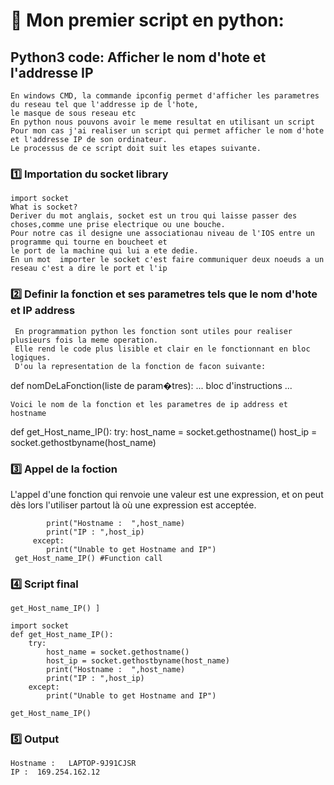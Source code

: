
# 🎈 Mon premier script en python:

## Python3 code: Afficher le nom d'hote et l'addresse IP
```
En windows CMD, la commande ipconfig permet d'afficher les parametres du reseau tel que l'addresse ip de l'hote, 
le masque de sous reseau etc
En python nous pouvons avoir le meme resultat en utilisant un script
Pour mon cas j'ai realiser un script qui permet afficher le nom d'hote et l'addresse IP de son ordinateur.
Le processus de ce script doit suit les etapes suivante.
```
### :one: Importation du socket library 
```
import socket
What is socket?
Deriver du mot anglais, socket est un trou qui laisse passer des choses,comme une prise electrique ou une bouche.
Pour notre cas il designe une associationau niveau de l'IOS entre un programme qui tourne en boucheet et 
le port de la machine qui lui a ete dedie.
En un mot  importer le socket c'est faire communiquer deux noeuds a un reseau c'est a dire le port et l'ip
```
### :two: Definir la fonction et ses parametres tels que le nom d'hote et IP address 
```
 En programmation python les fonction sont utiles pour realiser plusieurs fois la meme operation.
 Elle rend le code plus lisible et clair en le fonctionnant en bloc logiques.
 D'ou la representation de la fonction de facon suivante:
 ```
 def nomDeLaFonction(liste de param�tres):
    ...
    bloc d'instructions
    ...
```
Voici le nom de la fonction et les parametres de ip address et hostname
 ```
def get_Host_name_IP(): 
    try: 
        host_name = socket.gethostname() 
        host_ip = socket.gethostbyname(host_name) 
        
### :three: Appel de la foction
L'appel d'une fonction qui renvoie une valeur est une expression, et on peut dès lors l'utiliser partout 
là où une expression est acceptée. 

```
        print("Hostname :  ",host_name) 
        print("IP : ",host_ip) 
     except: 
        print("Unable to get Hostname and IP") 
 get_Host_name_IP() #Function call 
 ````
### :four: Script final 

```
get_Host_name_IP() ]
  
import socket 
def get_Host_name_IP(): 
    try: 
        host_name = socket.gethostname() 
        host_ip = socket.gethostbyname(host_name) 
        print("Hostname :  ",host_name) 
        print("IP : ",host_ip) 
    except: 
        print("Unable to get Hostname and IP") 
  
get_Host_name_IP()
```
### :five: Output
```
Hostname :   LAPTOP-9J91CJSR
IP :  169.254.162.12
```
